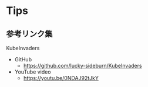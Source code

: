 # Tips

## 参考リンク集

KubeInvaders

+ GitHub
  + https://github.com/lucky-sideburn/KubeInvaders
+ YouTube video
  + https://youtu.be/0NDAJ92tJkY
